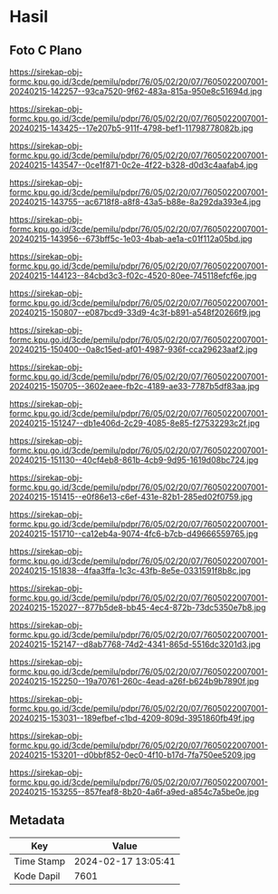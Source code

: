 # Hasil

## Foto C Plano

https://sirekap-obj-formc.kpu.go.id/3cde/pemilu/pdpr/76/05/02/20/07/7605022007001-20240215-142257--93ca7520-9f62-483a-815a-950e8c51694d.jpg

https://sirekap-obj-formc.kpu.go.id/3cde/pemilu/pdpr/76/05/02/20/07/7605022007001-20240215-143425--17e207b5-911f-4798-bef1-11798778082b.jpg

https://sirekap-obj-formc.kpu.go.id/3cde/pemilu/pdpr/76/05/02/20/07/7605022007001-20240215-143547--0ce1f871-0c2e-4f22-b328-d0d3c4aafab4.jpg

https://sirekap-obj-formc.kpu.go.id/3cde/pemilu/pdpr/76/05/02/20/07/7605022007001-20240215-143755--ac6718f8-a8f8-43a5-b88e-8a292da393e4.jpg

https://sirekap-obj-formc.kpu.go.id/3cde/pemilu/pdpr/76/05/02/20/07/7605022007001-20240215-143956--673bff5c-1e03-4bab-ae1a-c01f112a05bd.jpg

https://sirekap-obj-formc.kpu.go.id/3cde/pemilu/pdpr/76/05/02/20/07/7605022007001-20240215-144123--84cbd3c3-f02c-4520-80ee-745118efcf6e.jpg

https://sirekap-obj-formc.kpu.go.id/3cde/pemilu/pdpr/76/05/02/20/07/7605022007001-20240215-150807--e087bcd9-33d9-4c3f-b891-a548f20266f9.jpg

https://sirekap-obj-formc.kpu.go.id/3cde/pemilu/pdpr/76/05/02/20/07/7605022007001-20240215-150400--0a8c15ed-af01-4987-936f-cca29623aaf2.jpg

https://sirekap-obj-formc.kpu.go.id/3cde/pemilu/pdpr/76/05/02/20/07/7605022007001-20240215-150705--3602eaee-fb2c-4189-ae33-7787b5df83aa.jpg

https://sirekap-obj-formc.kpu.go.id/3cde/pemilu/pdpr/76/05/02/20/07/7605022007001-20240215-151247--db1e406d-2c29-4085-8e85-f27532293c2f.jpg

https://sirekap-obj-formc.kpu.go.id/3cde/pemilu/pdpr/76/05/02/20/07/7605022007001-20240215-151130--40cf4eb8-861b-4cb9-9d95-1619d08bc724.jpg

https://sirekap-obj-formc.kpu.go.id/3cde/pemilu/pdpr/76/05/02/20/07/7605022007001-20240215-151415--e0f86e13-c6ef-431e-82b1-285ed02f0759.jpg

https://sirekap-obj-formc.kpu.go.id/3cde/pemilu/pdpr/76/05/02/20/07/7605022007001-20240215-151710--ca12eb4a-9074-4fc6-b7cb-d49666559765.jpg

https://sirekap-obj-formc.kpu.go.id/3cde/pemilu/pdpr/76/05/02/20/07/7605022007001-20240215-151838--4faa3ffa-1c3c-43fb-8e5e-0331591f8b8c.jpg

https://sirekap-obj-formc.kpu.go.id/3cde/pemilu/pdpr/76/05/02/20/07/7605022007001-20240215-152027--877b5de8-bb45-4ec4-872b-73dc5350e7b8.jpg

https://sirekap-obj-formc.kpu.go.id/3cde/pemilu/pdpr/76/05/02/20/07/7605022007001-20240215-152147--d8ab7768-74d2-4341-865d-5516dc3201d3.jpg

https://sirekap-obj-formc.kpu.go.id/3cde/pemilu/pdpr/76/05/02/20/07/7605022007001-20240215-152250--19a70761-260c-4ead-a26f-b624b9b7890f.jpg

https://sirekap-obj-formc.kpu.go.id/3cde/pemilu/pdpr/76/05/02/20/07/7605022007001-20240215-153031--189efbef-c1bd-4209-809d-3951860fb49f.jpg

https://sirekap-obj-formc.kpu.go.id/3cde/pemilu/pdpr/76/05/02/20/07/7605022007001-20240215-153201--d0bbf852-0ec0-4f10-b17d-7fa750ee5209.jpg

https://sirekap-obj-formc.kpu.go.id/3cde/pemilu/pdpr/76/05/02/20/07/7605022007001-20240215-153255--857feaf8-8b20-4a6f-a9ed-a854c7a5be0e.jpg


## Metadata

| Key        | Value               |
| ---------- | ------------------- |
| Time Stamp | 2024-02-17 13:05:41 |
| Kode Dapil | 7601                |



